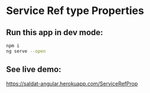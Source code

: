 # Service Ref type Properties

## Run this app in dev mode:
```bash
npm i
ng serve --open
```

## See live demo:
https://saldat-angular.herokuapp.com/ServiceRefProp
